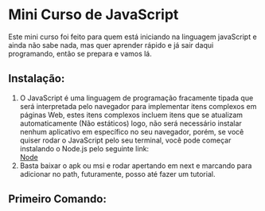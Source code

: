 # Mini Curso de JavaScript
Este mini curso foi feito para quem está iniciando na linguagem javaScript e ainda não sabe nada, mas quer aprender rápido e já sair daqui programando, então se prepara e vamos lá.
## Instalação:
1. O JavaScript é uma linguagem de programação fracamente tipada que será interpretada pelo navegador para implementar itens complexos em páginas Web, estes itens complexos incluem itens que se atualizam automaticamente (Não estáticos) logo, não será necessário instalar nenhum aplicativo em específico no seu navegador,
porém, se você quiser rodar o JavaScript pelo seu terminal, você pode começar instalando o Node.js pelo seguinte link:<br>
[Node](https://nodejs.org/en/download/current)
2. Basta baixar o apk ou msi e rodar apertando em next e marcando para adicionar no path, futuramente, posso até fazer um tutorial.

## Primeiro Comando:

